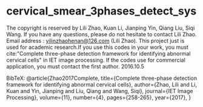 # cervical_smear_3phases_detect_sys

The copyright is reserved by Lili Zhao, Kuan Li, Jianping Yin, Qiang Liu, Siqi Wang. If you have any questions, please do not hesitate to contact Lili Zhao. Email address : yilinzhaohenan@126.com  (Lili Zhao). This project just is used for academic research.If you use this codes in your work, you must cite:"Complete three-phase detection framework for identifying abnormal cervical cells" in IET image processing. If the codes use for commercial application, you must contact the first author. 
2016.10.5

BibTeX:
@article{Zhao2017Complete,
  title={Complete three-phase detection framework for identifying abnormal cervical cells},
  author={Zhao, Lili and Li, Kuan and Yin, Jianping and Liu, Qiang and Wang, Siqi},
  journal={IET Image Processing},
  volume={11},
  number={4},
  pages={258-265},
  year={2017},
}
